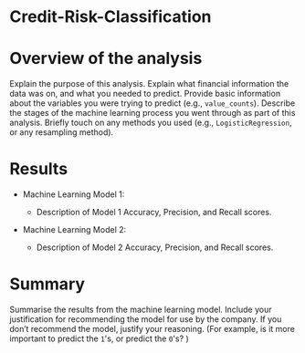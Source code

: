 # Credit-Risk-Classification

# Overview of the analysis

Explain the purpose of this analysis.
Explain what financial information the data was on, and what you needed to predict.
Provide basic information about the variables you were trying to predict (e.g., `value_counts`).
Describe the stages of the machine learning process you went through as part of this analysis.
Briefly touch on any methods you used (e.g., `LogisticRegression`, or any resampling method).

# Results 
* Machine Learning Model 1:
  * Description of Model 1 Accuracy, Precision, and Recall scores.

* Machine Learning Model 2:
  * Description of Model 2 Accuracy, Precision, and Recall scores.

# Summary

Summarise the results from the machine learning model.
Include your justification for recommending the model for use by the company. 
If you don’t recommend the model, justify your reasoning.
(For example, is it more important to predict the `1`'s, or predict the `0`'s? )
